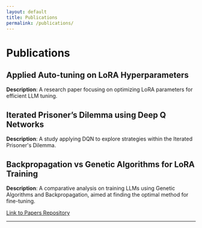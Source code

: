 ```yaml
---
layout: default
title: Publications
permalink: /publications/
---
```


# Publications

## Applied Auto-tuning on LoRA Hyperparameters
**Description**: A research paper focusing on optimizing LoRA parameters for efficient LLM tuning.

## Iterated Prisoner’s Dilemma using Deep Q Networks
**Description**: A study applying DQN to explore strategies within the Iterated Prisoner's Dilemma.

## Backpropagation vs Genetic Algorithms for LoRA Training
**Description**: A comparative analysis on training LLMs using Genetic Algorithms and Backpropagation, aimed at finding the optimal method for fine-tuning.

[Link to Papers Repository](https://github.com/your-repo)

---
